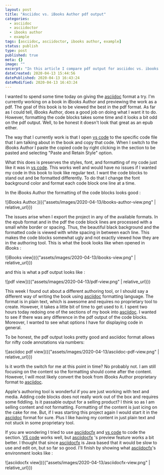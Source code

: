 ```yaml
---
layout: post
title: "Asciidoc vs. iBooks Author pdf output"
categories:
  - asciidoc
  - asciidoctor
  - ibooks author
  - example
tags: [asciidoc, asciidoctor, ibooks author, example]
status: publish
type: post
published: true
meta: {}
image: ""
excerpt: "In this article I compare pdf output for asciidoc vs. ibooks author."
dateCreated: 2020-04-13 15:44:56
datePublished: 2020-04-13 16:43:24
dateModified: 2020-04-13 16:43:24
---
```


I wanted to spend some time today on giving the [asciidoc] format a try. I'm currently working on a book in iBooks Author and previewing the work as a pdf. The goal of this book is to be viewed the best in the pdf format. As far as I could tell, iBooks Author, does a good job on doing what I want it to do. However, formatting the code blocks takes some time and it looks a bit odd on the pdf output. Well, to be honest it doesn't look that great as an epub either.

The way that I currently work is that I open [vs code] to the specific code file that I am talking about in the book and copy that code. When I switch to the iBooks Author I paste the copied code by right clicking in the section to be pasted and selecting "Paste and Retain Style" option.

What this does is preserves the styles, font, and formatting of my code just like it was in [vs code]. This works well and would have no issues if I wanted my code in this book to look like regular text. I want the code blocks to stand out and be formatted differently. To do that I change the font background color and format each code block one line at a time.

In the iBooks Author the formatting of the code blocks looks good :

![iBooks Author.]({{"assets/images/2020-04-13/ibooks-author-view.png" | relative_url}})

The issues arise when I export the project in any of the available formats. In the epub format and in the pdf the code block lines are processed with a small white border or spacing. Thus, the beautiful black background and the formatted code is viewed with white spacing in between each line. This makes the code blocks somewhat ugly and not exactly viewed how they are in the authoring tool. This is what the book looks like when opened in iBooks :

![iBooks view]({{"assets/images/2020-04-13/ibooks-view.png" | relative_url}})

and this is what a pdf output looks like :

![pdf view]({{"assets/images/2020-04-13/pdf-view.png" | relative_url}})

This week I found out about a different authoring tool, or I should say a different way of writing the book using [asciidoc] formatting language. The format is in plain text, which is awesome and requires no proprietary tool to create. However, it takes a little bit of time to get used to it. I spent two hours today redoing one of the sections of my book into [asciidoc]. I wanted to see if there was any difference in the pdf output of the code blocks. Moreover, I wanted to see what options I have for displaying code in general.

To be honest, the pdf output looks pretty good and asciidoc format allows for nifty code annotations via numbers:

![asciidoc pdf view]({{"assets/images/2020-04-13/asciidoc-pdf-view.png" | relative_url}})

Is it worth the switch for me at this point in time? No probably not. I am still focusing on the content so the formatting should come after the content. However, I will most likely convert the book from iBooks Author proprietary format to [asciidoc].

Apple's authoring tool is wonderful if you are just working with text and media. Adding code blocks does not really work out of the box and requires some fiddling. Is it passable output for a selling product? I think so as I am selling content and not formatting. Formatting of the content is just icing on the cake for me. But, if I was starting this project again I would start it in the [asciidoc] format for sure. Plus I like having my content in just plain text and not stuck in some proprietary tool.

If you are wondering I tried to use [asciidocfx] and [vs code] to code the section. [VS code] works well, but [asciidocfx] 's preview feature works a bit better. I thought that since [asciidocfx] is Java based that it would be slow to use and edit on, but so far so good. I'll finish by showing what [asciidocfx]'s environment looks like :

![asciidocfx view]({{"assets/images/2020-04-13/asciidocfx-view.png" | relative_url}})

[asciidoc]: https://asciidoctor.org/docs/asciidoc-syntax-quick-reference/
[asciidocfx]: https://www.asciidocfx.com/
[vs code]: https://code.visualstudio.com/
